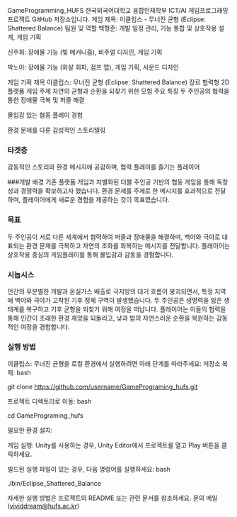 GameProgramming_HUFS
한국외국어대학교 융합인재학부 ICT/AI 게임프로그래밍 프로젝트 GitHub 저장소입니다.
게임 제목: 이클립스 - 무너진 균형 (Eclipse: Shattered Balance)
팀원 및 역할
백형준: 개발 일정 관리, 기능 통합 및 상호작용 설계, 게임 기획

신주희: 장애물 기능 (빛 메커니즘), 비주얼 디자인, 게임 기획

박노아: 장애물 기능 (화살 회피, 점프 맵), 게임 기획, 사운드 디자인

게임 기획
제목
이클립스: 무너진 균형 (Eclipse: Shattered Balance)
장르
협력형 2D 플랫폼 게임
주제
자연의 균형과 순환을 되찾기 위한 모험
주요 특징
두 주인공의 협력을 통한 장애물 극복 및 퍼즐 해결

몰입감 있는 협동 플레이 경험

환경 문제를 다룬 감성적인 스토리텔링

### 타겟층
감동적인 스토리와 환경 메시지에 공감하며, 협력 플레이를 즐기는 플레이어

###개발 배경
기존 플랫폼 게임과 차별화된 더블 주인공 기반의 협동 게임을 통해 독창성과 경쟁력을 확보하고자 했습니다. 환경 문제를 주제로 한 메시지를 효과적으로 전달하며, 플레이어에게 새로운 경험을 제공하는 것이 목표였습니다.

### 목표
두 주인공이 서로 다른 세계에서 협력하여 퍼즐과 장애물을 해결하며, 백야와 극야로 대표되는 환경 문제를 극복하고 자연의 조화를 회복하는 메시지를 전달합니다. 플레이어는 상호작용 중심의 게임플레이를 통해 몰입감과 감동을 경험합니다.

### 시놉시스
인간의 무분별한 개발과 온실가스 배출로 극지방의 대기 흐름이 붕괴되면서, 특정 지역에 백야와 극야가 고착된 기후 정체 구역이 발생했습니다. 두 주인공은 생명력을 잃은 생태계를 복구하고 기후 균형을 되찾기 위해 여정을 떠납니다. 플레이어는 이들의 협력을 통해 인간이 초래한 환경 재앙을 되돌리고, 낮과 밤의 자연스러운 순환을 복원하는 감동적인 여정을 경험합니다.

### 실행 방법
이클립스: 무너진 균형을 로컬 환경에서 실행하려면 아래 단계를 따라주세요:
저장소 복제:
bash

git clone https://github.com/username/GamePrograming_hufs.git

프로젝트 디렉토리로 이동:
bash

cd GamePrograming_hufs

필요한 환경 설치:

게임 실행:
Unity를 사용하는 경우, Unity Editor에서 프로젝트를 열고 Play 버튼을 클릭하세요.

빌드된 실행 파일이 있는 경우, 다음 명령어를 실행하세요:
bash

./bin/Eclipse_Shattered_Balance

자세한 실행 방법은 프로젝트의 README 또는 관련 문서를 참조하세요.
문의 메일 (vividdream@hufs.ac.kr)
